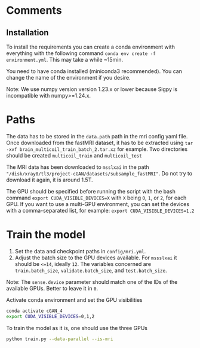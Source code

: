 
# Comments

## Installation
To install the requirements you can create a conda environment with everything with the following command `conda env create -f environment.yml`. This may take a while ~15min.

You need to have conda installed (miniconda3 recommended). You can change the name of the environment if you desire.

Note: We use numpy version version 1.23.x or lower because Sigpy is incompatible with numpy>=1.24.x.

# Paths
The data has to be stored in the `data.path` path in the mri config yaml file. Once downloaded from the fastMRI dataset, it has to be extracted using `tar -xvf brain_multicoil_train_batch_2.tar.xz` for example. Two directories should be created `multicoil_train` and `multicoil_test`

The MRI data has been downloaded to `msslxai` in the path `"/disk/xray0/tl3/project-cGAN/datasets/subsample_fastMRI"`. Do not try to download it again, it is around 1.5T.

The GPU should be specified before running the script with the bash command `export CUDA_VISIBLE_DEVICES=X` with `X` being `0`, `1`, or `2`, for each GPU.  If you want to use a multi-GPU environment, you can set the devices with a comma-separated list, for example: `export CUDA_VISIBLE_DEVICES=1,2`


# Train the model

1. Set the data and checkpoint paths in `config/mri.yml`.
2. Adjust the batch size to the GPU devices available. For `mssslxai` it should be `<=14`, ideally `12`. The variables concerned are `train.batch_size`, `validate.batch_size`, and `test.batch_size`.

Note: The `sense.device` parameter should match one of the IDs of the available GPUs. Better to leave it in `0`.

Activate conda environment and set the GPU visibilities
``` bash
conda activate cGAN_4
export CUDA_VISIBLE_DEVICES=0,1,2
```

To train the model as it is, one should use the three GPUs
``` bash
python train.py --data-parallel --is-mri
```